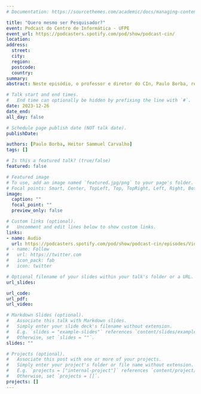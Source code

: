 ```yaml
---
# Documentation: https://sourcethemes.com/academic/docs/managing-content/

title: "Quero mesmo ser Pesquisador?"
event: Podcast do Centro de Informática - UFPE
event_url: https://podcasters.spotify.com/pod/show/podcast-cin/
location:
address:
  street:
  city:
  region:
  postcode:
  country:
summary:
abstract: Neste episódio, o professor e diretor do CIn, Paulo Borba, recebe Heitor Sammuel Carvalho, ex-aluno e profissional da indústria de TI. Heitor, após uma carreira de sucesso na indústria, se depara com um dilema profissional que o leva a reconsiderar a academia. Juntos, eles exploram as nuances da vida de um pesquisador e as diferenças entre trabalhar na indústria e na academia. Paulo Borba compartilha experiências valiosas sobre a jornada de um pesquisador, desde a graduação até a contribuição para a sociedade por meio da academia. Heitor, por sua vez, relata sua trajetória na indústria, destacando como a rotina e os desafios profissionais o levaram a repensar seu caminho. A conversa aborda temas como a escolha entre mestrado e doutorado, o impacto da pesquisa acadêmica na indústria e as realidades financeiras de seguir uma carreira em pesquisa. Este episódio é um guia essencial para quem está considerando uma carreira em pesquisa ou pensando em transitar entre a indústria e a academia. Com insights práticos e conselhos, Paulo e Heitor ajudam a iluminar o caminho para futuros pesquisadores e profissionais da área de TI.

# Talk start and end times.
#   End time can optionally be hidden by prefixing the line with `#`.
date: 2023-12-26
date_end: 
all_day: false

# Schedule page publish date (NOT talk date).
publishDate: 

authors: [Paulo Borba, Heitor Sammuel Carvalho]
tags: []

# Is this a featured talk? (true/false)
featured: false

# Featured image
# To use, add an image named `featured.jpg/png` to your page's folder. 
# Focal points: Smart, Center, TopLeft, Top, TopRight, Left, Right, BottomLeft, Bottom, BottomRight.
image:
  caption: ""
  focal_point: ""
  preview_only: false

# Custom links (optional).
#   Uncomment and edit lines below to show custom links.
links:
- name: Audio
  url: https://podcasters.spotify.com/pod/show/podcast-cin/episodes/Vida-Acadmica---quero-mesmo-seguir-a-pesquisa-e2dkk30/a-aapb03r
# - name: Follow
#   url: https://twitter.com
#   icon_pack: fab
#   icon: twitter

# Optional filename of your slides within your talk's folder or a URL.
url_slides:

url_code:
url_pdf:
url_video:

# Markdown Slides (optional).
#   Associate this talk with Markdown slides.
#   Simply enter your slide deck's filename without extension.
#   E.g. `slides = "example-slides"` references `content/slides/example-slides.md`.
#   Otherwise, set `slides = ""`.
slides: ""

# Projects (optional).
#   Associate this post with one or more of your projects.
#   Simply enter your project's folder or file name without extension.
#   E.g. `projects = ["internal-project"]` references `content/project/deep-learning/index.md`.
#   Otherwise, set `projects = []`.
projects: []
---
```

